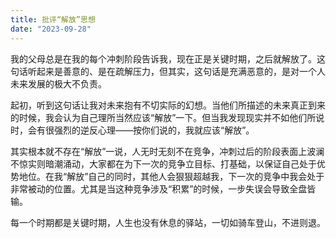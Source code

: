 ```yaml
---
title: 批评“解放”思想
date: "2023-09-28"
---
```


我的父母总是在我的每个冲刺阶段告诉我，现在正是关键时期，之后就解放了。这句话听起来是善意的、是在疏解压力，但其实，这句话是充满恶意的，是对一个人未来发展的极大不负责。

起初，听到这句话让我对未来抱有不切实际的幻想。当他们所描述的未来真正到来的时候，我会认为自己理所当然应该“解放”一下。但当我发现现实并不如他们所说时，会有很强烈的逆反心理——按你们说的，我就应该“解放”。

其实根本就不存在“解放”一说，人无时无刻不在竞争，冲刺过后的阶段表面上波澜不惊实则暗潮涌动，大家都在为下一次的竞争立目标、打基础，以保证自己处于优势地位。在我“解放”自己的同时，其他人会狠狠超越我，下一次的竞争中我会处于非常被动的位置。尤其是当这种竞争涉及“积累”的时候，一步失误会导致全盘皆输。

每一个时期都是关键时期，人生也没有休息的驿站，一切如骑车登山，不进则退。